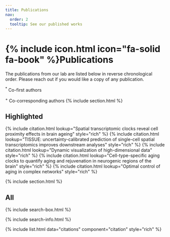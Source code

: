 ```yaml
---
title: Publications
nav:
  order: 2
  tooltip: See our published works
---
```


# {% include icon.html icon="fa-solid fa-book" %}Publications

The publications from our lab are listed below in reverse chronological order. Please reach out if you would like a copy of any publication.

<sup>*</sup> Co-first authors

<sup>+</sup> Co-corresponding authors
{% include section.html %}
## Highlighted

{% include citation.html lookup="Spatial transcriptomic clocks reveal cell proximity effects in brain ageing" style="rich" %}
{% include citation.html lookup="TISSUE: uncertainty-calibrated prediction of single-cell spatial transcriptomics improves downstream analyses" style="rich" %}
{% include citation.html lookup="Dynamic visualization of high-dimensional data" style="rich" %}
{% include citation.html lookup="Cell-type-specific aging clocks to quantify aging and rejuvenation in neurogenic regions of the brain" style="rich" %}
{% include citation.html lookup="Optimal control of aging in complex networks" style="rich" %}

{% include section.html %}

## All

{% include search-box.html %}

{% include search-info.html %}

{% include list.html data="citations" component="citation" style="rich" %}
